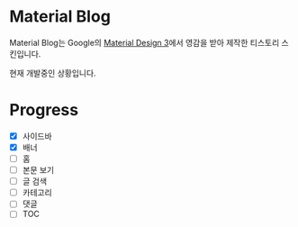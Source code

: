 # Material Blog

Material Blog는 Google의 [Material Design 3](https://m3.material.io/)에서 영감을 받아 제작한 티스토리 스킨입니다.

현재 개발중인 상황입니다.

# Progress

- [x] 사이드바
- [x] 배너
- [ ] 홈
- [ ] 본문 보기
- [ ] 글 검색
- [ ] 카테고리
- [ ] 댓글
- [ ] TOC
